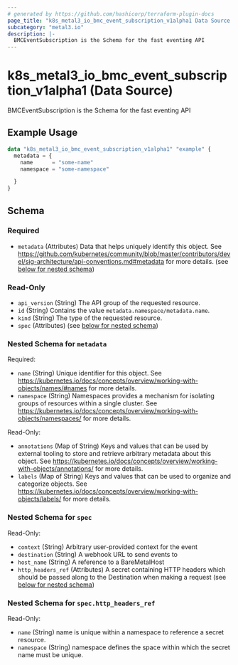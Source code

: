 ```yaml
---
# generated by https://github.com/hashicorp/terraform-plugin-docs
page_title: "k8s_metal3_io_bmc_event_subscription_v1alpha1 Data Source - terraform-provider-k8s"
subcategory: "metal3.io"
description: |-
  BMCEventSubscription is the Schema for the fast eventing API
---
```


# k8s_metal3_io_bmc_event_subscription_v1alpha1 (Data Source)

BMCEventSubscription is the Schema for the fast eventing API

## Example Usage

```terraform
data "k8s_metal3_io_bmc_event_subscription_v1alpha1" "example" {
  metadata = {
    name      = "some-name"
    namespace = "some-namespace"

  }
}
```

<!-- schema generated by tfplugindocs -->
## Schema

### Required

- `metadata` (Attributes) Data that helps uniquely identify this object. See https://github.com/kubernetes/community/blob/master/contributors/devel/sig-architecture/api-conventions.md#metadata for more details. (see [below for nested schema](#nestedatt--metadata))

### Read-Only

- `api_version` (String) The API group of the requested resource.
- `id` (String) Contains the value `metadata.namespace/metadata.name`.
- `kind` (String) The type of the requested resource.
- `spec` (Attributes) (see [below for nested schema](#nestedatt--spec))

<a id="nestedatt--metadata"></a>
### Nested Schema for `metadata`

Required:

- `name` (String) Unique identifier for this object. See https://kubernetes.io/docs/concepts/overview/working-with-objects/names/#names for more details.
- `namespace` (String) Namespaces provides a mechanism for isolating groups of resources within a single cluster. See https://kubernetes.io/docs/concepts/overview/working-with-objects/namespaces/ for more details.

Read-Only:

- `annotations` (Map of String) Keys and values that can be used by external tooling to store and retrieve arbitrary metadata about this object. See https://kubernetes.io/docs/concepts/overview/working-with-objects/annotations/ for more details.
- `labels` (Map of String) Keys and values that can be used to organize and categorize objects. See https://kubernetes.io/docs/concepts/overview/working-with-objects/labels/ for more details.


<a id="nestedatt--spec"></a>
### Nested Schema for `spec`

Read-Only:

- `context` (String) Arbitrary user-provided context for the event
- `destination` (String) A webhook URL to send events to
- `host_name` (String) A reference to a BareMetalHost
- `http_headers_ref` (Attributes) A secret containing HTTP headers which should be passed along to the Destination when making a request (see [below for nested schema](#nestedatt--spec--http_headers_ref))

<a id="nestedatt--spec--http_headers_ref"></a>
### Nested Schema for `spec.http_headers_ref`

Read-Only:

- `name` (String) name is unique within a namespace to reference a secret resource.
- `namespace` (String) namespace defines the space within which the secret name must be unique.
